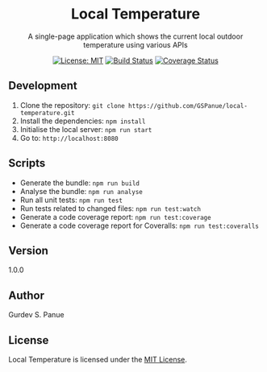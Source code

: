 <h1 align="center">Local Temperature</h1>

<div align="center">

A single-page application which shows the current local outdoor temperature using various APIs

[![License: MIT](https://img.shields.io/badge/License-MIT-yellow.svg)](https://github.com/GSPanue/local-temperature/blob/master/LICENSE.md)
[![Build Status](https://travis-ci.com/GSPanue/local-temperature.svg?branch=master)](https://travis-ci.com/GSPanue/local-temperature)
[![Coverage Status](https://coveralls.io/repos/github/GSPanue/local-temperature/badge.svg?branch=master)](https://coveralls.io/github/GSPanue/local-temperature?branch=master)

</div>

## Development

1. Clone the repository: ``git clone https://github.com/GSPanue/local-temperature.git``
2. Install the dependencies: ``npm install``
3. Initialise the local server: ``npm run start``
4. Go to: ``http://localhost:8080``

## Scripts

- Generate the bundle: ``npm run build``
- Analyse the bundle: ``npm run analyse``
- Run all unit tests: ``npm run test``
- Run tests related to changed files: ``npm run test:watch``
- Generate a code coverage report: ``npm run test:coverage``
- Generate a code coverage report for Coveralls: ``npm run test:coveralls``

## Version

1.0.0

## Author

Gurdev S. Panue

## License

Local Temperature is licensed under the [MIT License](https://github.com/GSPanue/local-temperature/blob/master/LICENSE).
